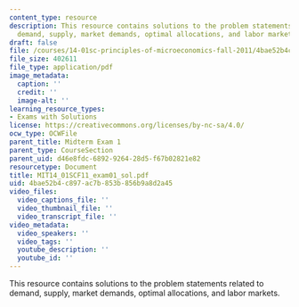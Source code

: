 ```yaml
---
content_type: resource
description: This resource contains solutions to the problem statements related to
  demand, supply, market demands, optimal allocations, and labor markets.
draft: false
file: /courses/14-01sc-principles-of-microeconomics-fall-2011/4bae52b4c897ac7b853b856b9a8d2a45_MIT14_01SCF11_exam01_sol.pdf
file_size: 402611
file_type: application/pdf
image_metadata:
  caption: ''
  credit: ''
  image-alt: ''
learning_resource_types:
- Exams with Solutions
license: https://creativecommons.org/licenses/by-nc-sa/4.0/
ocw_type: OCWFile
parent_title: Midterm Exam 1
parent_type: CourseSection
parent_uid: d46e8fdc-6892-9264-28d5-f67b02821e82
resourcetype: Document
title: MIT14_01SCF11_exam01_sol.pdf
uid: 4bae52b4-c897-ac7b-853b-856b9a8d2a45
video_files:
  video_captions_file: ''
  video_thumbnail_file: ''
  video_transcript_file: ''
video_metadata:
  video_speakers: ''
  video_tags: ''
  youtube_description: ''
  youtube_id: ''
---
```

This resource contains solutions to the problem statements related to demand, supply, market demands, optimal allocations, and labor markets.